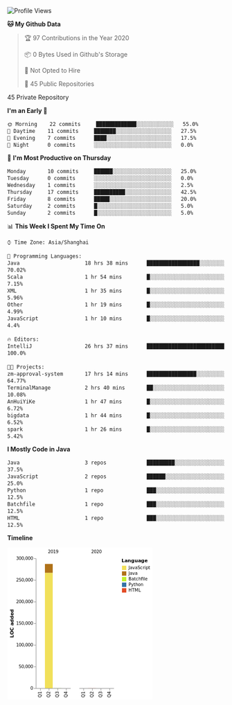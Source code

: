 <!--START_SECTION:waka-->
![Profile Views](http://img.shields.io/badge/Profile%20Views-0-blue)

**🐱 My Github Data** 

> 🏆 97 Contributions in the Year 2020
 > 
> 📦 0 Bytes Used in Github's Storage 
 > 
> 🚫 Not Opted to Hire
 > 
> 📜 45 Public Repositories 
 > 
45 Private Repository 
 > 
**I'm an Early 🐤** 

```text
🌞 Morning    22 commits     █████████████░░░░░░░░░░░░   55.0% 
🌆 Daytime    11 commits     ███████░░░░░░░░░░░░░░░░░░   27.5% 
🌃 Evening    7 commits      ████░░░░░░░░░░░░░░░░░░░░░   17.5% 
🌙 Night      0 commits      ░░░░░░░░░░░░░░░░░░░░░░░░░   0.0%

```
📅 **I'm Most Productive on Thursday** 

```text
Monday       10 commits     ██████░░░░░░░░░░░░░░░░░░░   25.0% 
Tuesday      0 commits      ░░░░░░░░░░░░░░░░░░░░░░░░░   0.0% 
Wednesday    1 commits      ░░░░░░░░░░░░░░░░░░░░░░░░░   2.5% 
Thursday     17 commits     ██████████░░░░░░░░░░░░░░░   42.5% 
Friday       8 commits      █████░░░░░░░░░░░░░░░░░░░░   20.0% 
Saturday     2 commits      █░░░░░░░░░░░░░░░░░░░░░░░░   5.0% 
Sunday       2 commits      █░░░░░░░░░░░░░░░░░░░░░░░░   5.0%

```


📊 **This Week I Spent My Time On** 

```text
⌚︎ Time Zone: Asia/Shanghai

💬 Programming Languages: 
Java                     18 hrs 38 mins      █████████████████░░░░░░░░   70.02% 
Scala                    1 hr 54 mins        █░░░░░░░░░░░░░░░░░░░░░░░░   7.15% 
XML                      1 hr 35 mins        █░░░░░░░░░░░░░░░░░░░░░░░░   5.96% 
Other                    1 hr 19 mins        █░░░░░░░░░░░░░░░░░░░░░░░░   4.99% 
JavaScript               1 hr 10 mins        █░░░░░░░░░░░░░░░░░░░░░░░░   4.4%

🔥 Editors: 
IntelliJ                 26 hrs 37 mins      █████████████████████████   100.0%

🐱‍💻 Projects: 
zm-approval-system       17 hrs 14 mins      ████████████████░░░░░░░░░   64.77% 
TerminalManage           2 hrs 40 mins       ██░░░░░░░░░░░░░░░░░░░░░░░   10.08% 
AnHuiYiKe                1 hr 47 mins        █░░░░░░░░░░░░░░░░░░░░░░░░   6.72% 
bigdata                  1 hr 44 mins        █░░░░░░░░░░░░░░░░░░░░░░░░   6.52% 
spark                    1 hr 26 mins        █░░░░░░░░░░░░░░░░░░░░░░░░   5.42%

```

**I Mostly Code in Java** 

```text
Java                     3 repos             █████████░░░░░░░░░░░░░░░░   37.5% 
JavaScript               2 repos             ██████░░░░░░░░░░░░░░░░░░░   25.0% 
Python                   1 repo              ███░░░░░░░░░░░░░░░░░░░░░░   12.5% 
Batchfile                1 repo              ███░░░░░░░░░░░░░░░░░░░░░░   12.5% 
HTML                     1 repo              ███░░░░░░░░░░░░░░░░░░░░░░   12.5%

```


**Timeline**

![Chart not found](https://raw.githubusercontent.com/2720851545/2720851545/master/charts/bar_graph.png) 


<!--END_SECTION:waka-->
